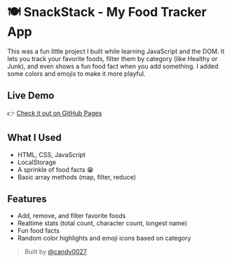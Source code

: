 # 🍽️ SnackStack - My Food Tracker App

This was a fun little project I built while learning JavaScript and the DOM. It lets you track your favorite foods, filter them by category (like Healthy or Junk), and even shows a fun food fact when you add something. I added some colors and emojis to make it more playful.

## Live Demo
👉 [Check it out on GitHub Pages](https://candy0027.github.io/snackstack)

## What I Used
- HTML, CSS, JavaScript
- LocalStorage
- A sprinkle of food facts 😁
- Basic array methods (map, filter, reduce)

## Features
- Add, remove, and filter favorite foods
- Realtime stats (total count, character count, longest name)
- Fun food facts
- Random color highlights and emoji icons based on category

> Built by [@candy0027](https://github.com/candy0027)

